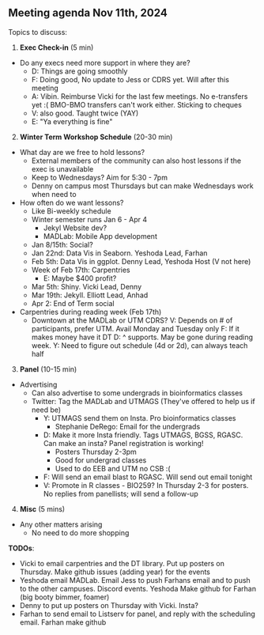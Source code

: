 ## Meeting agenda Nov 11th, 2024

Topics to discuss:
1. **Exec Check-in** (5 min)
- Do any execs need more support in where they are?
  - D: Things are going smoothly
  - F: Doing good, No update to Jess or CDRS yet. Will after this meeting
  - A: Vibin. Reimburse Vicki for the last few meetings. No e-transfers yet :( BMO-BMO transfers can't work either. Sticking to cheques
  - V: also good. Taught twice (YAY)
  - E: "Ya everything is fine"
  
2. **Winter Term Workshop Schedule** (20-30 min) 
- What day are we free to hold lessons?
    - External members of the community can also host lessons if the exec is unavailable
    - Keep to Wednesdays? Aim for 5:30 - 7pm
    - Denny on campus most Thursdays but can make Wednesdays work when need to
- How often do we want lessons?
    - Like Bi-weekly schedule
    - Winter semester runs Jan 6 - Apr 4
        - Jekyl Website dev?
        - MADLab: Mobile App development
    - Jan 8/15th: Social?
    - Jan 22nd: Data Vis in Seaborn. Yeshoda Lead, Farhan
    - Feb 5th: Data Vis in ggplot. Denny Lead, Yeshoda Host (V not here)
    - Week of Feb 17th: Carpentries
        - E: Maybe $400 profit?
    - Mar 5th: Shiny. Vicki Lead, Denny
    - Mar 19th: Jekyll. Elliott Lead, Anhad
    - Apr 2: End of Term social 
- Carpentries during reading week (Feb 17th)
  - Downtown at the MADLab or UTM CDRS?
      V: Depends on # of participants, prefer UTM. Avail Monday and Tuesday only
      F: If it makes money have it DT
      D: ^ supports. May be gone during reading week.
      Y: Need to figure out schedule (4d or 2d), can always teach half
  
3. **Panel** (10-15 min)
- Advertising
  - Can also advertise to some undergrads in bioinformatics classes
  - Twitter: Tag the MADLab and UTMAGS (They've offered to help us if need be)
      - Y: UTMAGS send them on Insta. Pro bioinformatics classes
          - Stephanie DeRego: Email for the undergrads
      - D: Make it more Insta friendly. Tags UTMAGS, BGSS, RGASC. Can make an insta? Panel registration is working!
          - Posters Thursday 2-3pm
          - Good for undergrad classes
          - Used to do EEB and UTM no CSB :(
      - F: Will send an email blast to RGASC. Will send out email tonight
      - V: Promote in R classes - BIO259? In Thursday 2-3 for posters. No replies from panellists; will send a follow-up

4. **Misc** (5 mins)
- Any other matters arising
    - No need to do more shopping

**TODOs**:
- Vicki to email carpentries and the DT library. Put up posters on Thursday. Make github issues (adding year) for the events
- Yeshoda email MADLab. Email Jess to push Farhans email and to push to the other campuses. Discord events. Yeshoda Make github for Farhan (big booty bimmer, foamer)
- Denny to put up posters on Thursday with Vicki. Insta?
- Farhan to send email to Listserv for panel, and reply with the scheduling email. Farhan make github
